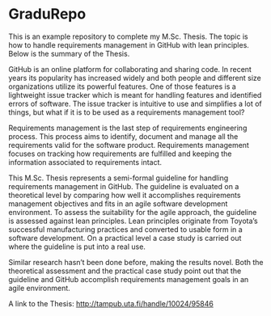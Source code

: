 GraduRepo
=========
This is an example repository to complete my M.Sc. Thesis. The topic is how to handle requirements management in GitHub with lean principles. Below is the summary of the Thesis.

GitHub is an online platform for collaborating and sharing code. In recent years its popularity has increased widely and both people and different size organizations utilize its powerful features. One of those features is a lightweight issue tracker which is meant for handling features and identified errors of software. The issue tracker is intuitive to use and simplifies a lot of things, but what if it is to be used as a requirements management tool?

   Requirements management is the last step of requirements engineering process. This process aims to identify, document and manage all the requirements valid for the software product. Requirements management focuses on tracking how requirements are fulfilled and keeping the information associated to requirements intact.
   
   This M.Sc. Thesis represents a semi-formal guideline for handling requirements management in GitHub. The guideline is evaluated on a theoretical level by comparing how well it accomplishes requirements management objectives and fits in an agile software development environment. To assess the suitability for the agile approach, the guideline is assessed against lean principles. Lean principles originate from Toyota’s successful manufacturing practices and converted to usable form in a software development. On a practical level a case study is carried out where the guideline is put into a real use.
   
   Similar research hasn’t been done before, making the results novel. Both the theoretical assessment and the practical case study point out that the guideline and GitHub accomplish requirements management goals in an agile environment.

A link to the Thesis: http://tampub.uta.fi/handle/10024/95846
